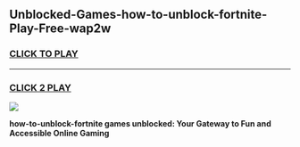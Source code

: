 
## Unblocked-Games-how-to-unblock-fortnite-Play-Free-wap2w
<h3>
<a href="https://premium76.site?title=how-to-unblock-fortnite&ref=21A">CLICK TO PLAY</a></h3>
<hr>

<h3>
<a href="https://premium76.site?title=how-to-unblock-fortnite&ref=21A">CLICK 2 PLAY</a>
  
</h3>

<a href="https://premium76.site?title=how-to-unblock-fortnite&ref=21A"><img src="https://clearcache.store/games.png"></a>


**how-to-unblock-fortnite games unblocked: Your Gateway to Fun and Accessible Online Gaming**

